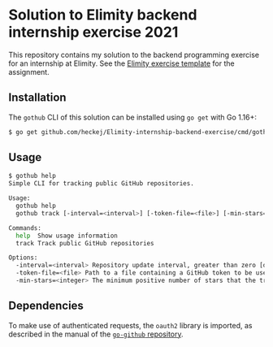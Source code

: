 # Solution to Elimity backend internship exercise 2021

This repository contains my solution to the backend programming exercise for an internship at Elimity. See the [Elimity exercise template](https://github.com/elimity-com/backend-intern-exercise) for the assignment.

## Installation

The `gothub` CLI of this solution can be installed using `go get` with Go 1.16+:

```sh
$ go get github.com/heckej/Elimity-internship-backend-exercise/cmd/gothub
```

## Usage

```sh
$ gothub help
Simple CLI for tracking public GitHub repositories.

Usage:
  gothub help
  gothub track [-interval=<interval>] [-token-file=<file>] [-min-stars=<integer>]

Commands:
  help  Show usage information
  track Track public GitHub repositories

Options:
  -interval=<interval> Repository update interval, greater than zero [default: 10s]
  -token-file=<file> Path to a file containing a GitHub token to be used for authentication, ignored if empty
  -min-stars=<integer> The minimum positive number of stars that the tracked repositories must have [default: 0]
```

## Dependencies

To make use of authenticated requests, the `oauth2` library is imported, as described in the manual of the [`go-github` repository](https://github.com/google/go-github#authentication).
